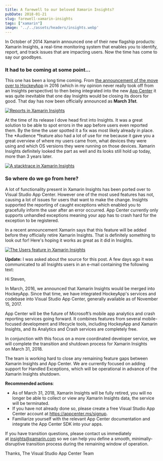 ```yaml
---
title: A farewell to our beloved Xamarin Insights?
pubDate: 2018-01-21
slug: farewell-xamarin-insights
tags: ["xamarin"]
image: '../../assets/headers/insights.webp'
---
```


In October of 2014 Xamarin announced one of their new flagship products: Xamarin Insights, a real-time monitoring system that enables you to identify, report, and track issues that are impacting users. Now the time has come to say our goodbyes.

### It had to be coming at some point...

This one has been a long time coming. From [the announcement of the move over to HockeyApp](https://www.hockeyapp.net/blog/2016/03/31/welcome-xamarin-insights-users.html) in 2016 (which in my opinion never really took off from an Insights perspective) to then being integrated into the new [App Center](https://www.thewissen.io/crash-reporting-analytics-xamarin/) it was quite inevitable that one day Insights would be closing its doors for good. That day has now been officially announced as **March 31st**.

[![Reports in Xamarin Insights](/images/posts/InsightsReports-1024x683.png)](/images/posts/InsightsReports.png)

At the time of its release I dove head first into Insights. It was a great solution to be able to spot errors in the app before users even reported them. By the time the user spotted it a fix was most likely already in place. The *Audience *feature also had a lot of use for me because it gave you a great overview of where my users came from, what devices they were using and which OS versions they were running on those devices. Xamarin Insights definitely looked the part as well and its looks still hold up today, more than 3 years later.

[![A stacktrace in Xamarin Insights](/images/posts/Insights-Stacktrace-1024x520.png)](/images/posts/Insights-Stacktrace.png)

### So where do we go from here?

A lot of functionality present in Xamarin Insights has been ported over to Visual Studio App Center. However one of the most used features has not, causing a lot of issues for users that want to make the change. Insights supported the reporting of caught exceptions which enabled you to gracefully inform the user after an error occurred. App Center currently only supports unhandled exceptions meaning your app has to crash hard for the exception to be registered.

In a recent announcement Xamarin says that this feature will be added before they officially retire Xamarin Insights. That is definitely something to look out for! Here's hoping it works as great as it did in Insights.

[![The Users feature in Xamarin Insights](/images/posts/Xamarin-Identify-1024x509.png)](/images/posts/Xamarin-Identify.png)

**Update:** I was asked about the source for this post. A few days ago it was communicated to all Insights users in an e-mail containing the following text:

Hi Steven,

In March, 2016, we announced that Xamarin Insights would be merged into HockeyApp. Since that time, we have integrated HockeyApp's services and codebase into Visual Studio App Center, generally available as of November 15, 2017.


App Center will be the future of Microsoft’s mobile app analytics and crash reporting services going forward. It combines features from several mobile-focused development and lifecycle tools, including HockeyApp and Xamarin Insights, and its Analytics and Crash services are completely free.

In conjunction with this focus on a more coordinated developer service, we will complete the transition and shutdown process for Xamarin Insights on March 31, 2018.

The team is working hard to close any remaining feature gaps between Xamarin Insights and App Center. We are currently focused on adding support for Handled Exceptions, which will be operational in advance of the Xamarin Insights shutdown.

**Recommended actions**:

* As of March 31, 2018, Xamarin Insights will be fully retired, you will no longer be able to collect or view any Xamarin Insights data, the service will be terminated. 
* If you have not already done so, please create a free Visual Studio App Center account at https://appcenter.ms/signup.
*  Familiarize yourself with the relevant App Center documentation and integrate the App Center SDK into your apps.

If you have transition questions, please contact us immediately at insights@xamarin.com so we can help you define a smooth, minimally-disruptive transition process during the remaining window of operation.

Thanks,
The Visual Studio App Center Team